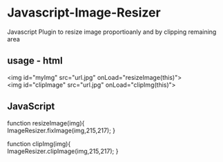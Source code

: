 Javascript-Image-Resizer
========================

Javascript Plugin to resize image proportioanly and by clipping remaining area


usage - html
------------

&lt;img id="myImg" src="url.jpg" onLoad="resizeImage(this)"&gt;
<br/>
&lt;img id="clipImage" src="url.jpg" onLoad="clipImg(this)"&gt;

JavaScript
--------
function resizeImage(img){	
	ImageResizer.fixImage(img,215,217);
}

function clipImg(img){	
	ImageResizer.clipImage(img,215,217);
}
